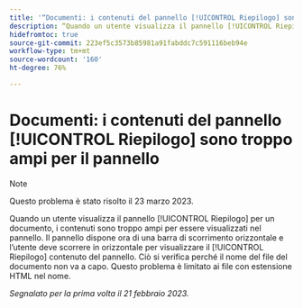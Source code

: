 ```yaml
---
title: '“Documenti: i contenuti del pannello [!UICONTROL Riepilogo] sono troppo ampi per il pannello”'
description: “Quando un utente visualizza il pannello [!UICONTROL Riepilogo] per un documento, i contenuti sono troppo ampi per essere visualizzati nel pannello. Il pannello dispone ora di una barra di scorrimento orizzontale e l’utente deve scorrere in orizzontale per visualizzare il [!UICONTROL Riepilogo] contenuto del pannello. Ciò si verifica perché il nome del file del documento non va a capo. Questo problema è limitato ai file con estensione HTML nel nome.”
hidefromtoc: true
source-git-commit: 223ef5c3573b85981a91fabddc7c591116beb94e
workflow-type: tm+mt
source-wordcount: '160'
ht-degree: 76%

---
```



# Documenti: i contenuti del pannello [!UICONTROL Riepilogo] sono troppo ampi per il pannello

>[!NOTE]
>
>Questo problema è stato risolto il 23 marzo 2023.

Quando un utente visualizza il pannello [!UICONTROL Riepilogo] per un documento, i contenuti sono troppo ampi per essere visualizzati nel pannello. Il pannello dispone ora di una barra di scorrimento orizzontale e l’utente deve scorrere in orizzontale per visualizzare il [!UICONTROL Riepilogo] contenuto del pannello. Ciò si verifica perché il nome del file del documento non va a capo. Questo problema è limitato ai file con estensione HTML nel nome.

_Segnalato per la prima volta il 21 febbraio 2023._

